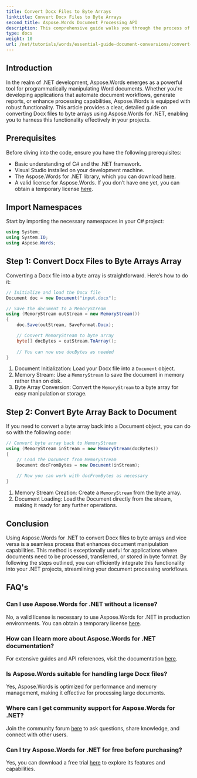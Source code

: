 ```yaml
---
title: Convert Docx Files to Byte Arrays
linktitle: Convert Docx Files to Byte Arrays
second_title: Aspose.Words Document Processing API
description: This comprehensive guide walks you through the process of converting Docx files to byte arrays and back to document objects using Aspose.Words for .NET.
type: docs
weight: 10
url: /net/tutorials/words/essential-guide-document-conversions/convert-docx-to-byte-arrays/
---
```

## Introduction

In the realm of .NET development, Aspose.Words emerges as a powerful tool for programmatically manipulating Word documents. Whether you're developing applications that automate document workflows, generate reports, or enhance processing capabilities, Aspose.Words is equipped with robust functionality. This article provides a clear, detailed guide on converting Docx files to byte arrays using Aspose.Words for .NET, enabling you to harness this functionality effectively in your projects.

## Prerequisites

Before diving into the code, ensure you have the following prerequisites:

- Basic understanding of C# and the .NET framework.
- Visual Studio installed on your development machine.
- The Aspose.Words for .NET library, which you can download [here](https://releases.aspose.com/words/net/).
- A valid license for Aspose.Words. If you don’t have one yet, you can obtain a temporary license [here](https://purchase.conholdate.com/temporary-license/).

## Import Namespaces

Start by importing the necessary namespaces in your C# project:

```csharp
using System;
using System.IO;
using Aspose.Words;
```

## Step 1: Convert Docx Files to Byte Arrays Array

Converting a Docx file into a byte array is straightforward. Here’s how to do it:

```csharp
// Initialize and load the Docx file
Document doc = new Document("input.docx");

// Save the document to a MemoryStream
using (MemoryStream outStream = new MemoryStream())
{
    doc.Save(outStream, SaveFormat.Docx);

    // Convert MemoryStream to byte array
    byte[] docBytes = outStream.ToArray();
    
    // You can now use docBytes as needed
}
```
1. Document Initialization: Load your Docx file into a `Document` object.
2. Memory Stream: Use a `MemoryStream` to save the document in memory rather than on disk.
3. Byte Array Conversion: Convert the `MemoryStream` to a byte array for easy manipulation or storage.

## Step 2: Convert Byte Array Back to Document

If you need to convert a byte array back into a Document object, you can do so with the following code:

```csharp
// Convert byte array back to MemoryStream
using (MemoryStream inStream = new MemoryStream(docBytes))
{
    // Load the Document from MemoryStream
    Document docFromBytes = new Document(inStream);
    
    // Now you can work with docFromBytes as necessary
}
```
1. Memory Stream Creation: Create a `MemoryStream` from the byte array.
2. Document Loading: Load the Document directly from the stream, making it ready for any further operations.

## Conclusion

Using Aspose.Words for .NET to convert Docx files to byte arrays and vice versa is a seamless process that enhances document manipulation capabilities. This method is exceptionally useful for applications where documents need to be processed, transferred, or stored in byte format. By following the steps outlined, you can efficiently integrate this functionality into your .NET projects, streamlining your document processing workflows.

## FAQ's

### Can I use Aspose.Words for .NET without a license?
No, a valid license is necessary to use Aspose.Words for .NET in production environments. You can obtain a temporary license [here](https://purchase.conholdate.com/temporary-license/).

### How can I learn more about Aspose.Words for .NET documentation?
For extensive guides and API references, visit the documentation [here](https://reference.aspose.com/words/net/).

### Is Aspose.Words suitable for handling large Docx files?
Yes, Aspose.Words is optimized for performance and memory management, making it effective for processing large documents.

### Where can I get community support for Aspose.Words for .NET?
Join the community forum [here](https://forum.aspose.com/c/words/8) to ask questions, share knowledge, and connect with other users.

### Can I try Aspose.Words for .NET for free before purchasing?
Yes, you can download a free trial [here](https://releases.aspose.com/) to explore its features and capabilities.